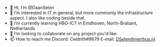 - 👋 Hi, I’m @DaanSelen
- 👀 I’m interested in IT in general, but more commonly the infrastructure aspect. I also like coding beside that.
- 🌱 I’m currently learning HBO-ICT in Eindhoven, North-Brabant, Netherlands
- 💞️ I’m looking to collaborate on any project you'd like.
- 📫 How to reach me
Discord: Celdrith#9679
E-mail: DSelen@nerthus.nl
